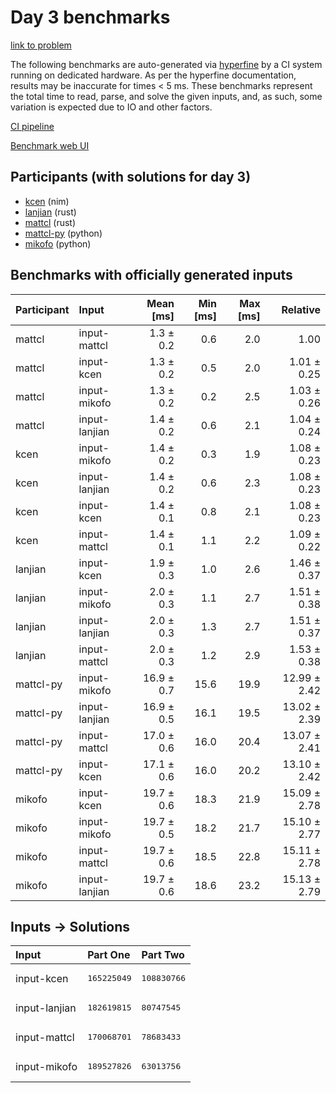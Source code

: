 # Day 3 benchmarks

[link to problem](https://adventofcode.com/2024/day/3)

The following benchmarks are auto-generated via
[hyperfine](https://github.com/sharkdp/hyperfine) by a CI system running on
dedicated hardware. As per the hyperfine documentation, results may be
inaccurate for times < 5 ms. These benchmarks represent the total time to read,
parse, and solve the given inputs, and, as such, some variation is expected due
to IO and other factors.

[CI pipeline](http://ci.papercode.net:8080/teams/main/pipelines/aoc2024)

[Benchmark web UI](https://aoc.ancalagon.black)


## Participants (with solutions for day 3)

- [kcen](https://github.com/kcen/aoc2024) (nim)
- [lanjian](https://github.com/lanjian/aoc-2024) (rust)
- [mattcl](https://github.com/mattcl/aoc2024) (rust)
- [mattcl-py](https://github.com/mattcl/aoc2024-py) (python)
- [mikofo](https://github.com/mikofo/aoc2024) (python)


## Benchmarks with officially generated inputs

| Participant | Input | Mean [ms] | Min [ms] | Max [ms] | Relative |
|:---|:---|---:|---:|---:|---:|
| mattcl | input-mattcl | 1.3 ± 0.2 | 0.6 | 2.0 | 1.00 |
| mattcl | input-kcen | 1.3 ± 0.2 | 0.5 | 2.0 | 1.01 ± 0.25 |
| mattcl | input-mikofo | 1.3 ± 0.2 | 0.2 | 2.5 | 1.03 ± 0.26 |
| mattcl | input-lanjian | 1.4 ± 0.2 | 0.6 | 2.1 | 1.04 ± 0.24 |
| kcen | input-mikofo | 1.4 ± 0.2 | 0.3 | 1.9 | 1.08 ± 0.23 |
| kcen | input-lanjian | 1.4 ± 0.2 | 0.6 | 2.3 | 1.08 ± 0.23 |
| kcen | input-kcen | 1.4 ± 0.1 | 0.8 | 2.1 | 1.08 ± 0.23 |
| kcen | input-mattcl | 1.4 ± 0.1 | 1.1 | 2.2 | 1.09 ± 0.22 |
| lanjian | input-kcen | 1.9 ± 0.3 | 1.0 | 2.6 | 1.46 ± 0.37 |
| lanjian | input-mikofo | 2.0 ± 0.3 | 1.1 | 2.7 | 1.51 ± 0.38 |
| lanjian | input-lanjian | 2.0 ± 0.3 | 1.3 | 2.7 | 1.51 ± 0.37 |
| lanjian | input-mattcl | 2.0 ± 0.3 | 1.2 | 2.9 | 1.53 ± 0.38 |
| mattcl-py | input-mikofo | 16.9 ± 0.7 | 15.6 | 19.9 | 12.99 ± 2.42 |
| mattcl-py | input-lanjian | 16.9 ± 0.5 | 16.1 | 19.5 | 13.02 ± 2.39 |
| mattcl-py | input-mattcl | 17.0 ± 0.6 | 16.0 | 20.4 | 13.07 ± 2.41 |
| mattcl-py | input-kcen | 17.1 ± 0.6 | 16.0 | 20.2 | 13.10 ± 2.42 |
| mikofo | input-kcen | 19.7 ± 0.6 | 18.3 | 21.9 | 15.09 ± 2.78 |
| mikofo | input-mikofo | 19.7 ± 0.5 | 18.2 | 21.7 | 15.10 ± 2.77 |
| mikofo | input-mattcl | 19.7 ± 0.6 | 18.5 | 22.8 | 15.11 ± 2.78 |
| mikofo | input-lanjian | 19.7 ± 0.6 | 18.6 | 23.2 | 15.13 ± 2.79 |


## Inputs -> Solutions

| Input | Part One | Part Two |
|:---|:---|:---|
|input-kcen|<pre>165225049</pre>|<pre>108830766</pre>|
|input-lanjian|<pre>182619815</pre>|<pre>80747545</pre>|
|input-mattcl|<pre>170068701</pre>|<pre>78683433</pre>|
|input-mikofo|<pre>189527826</pre>|<pre>63013756</pre>|